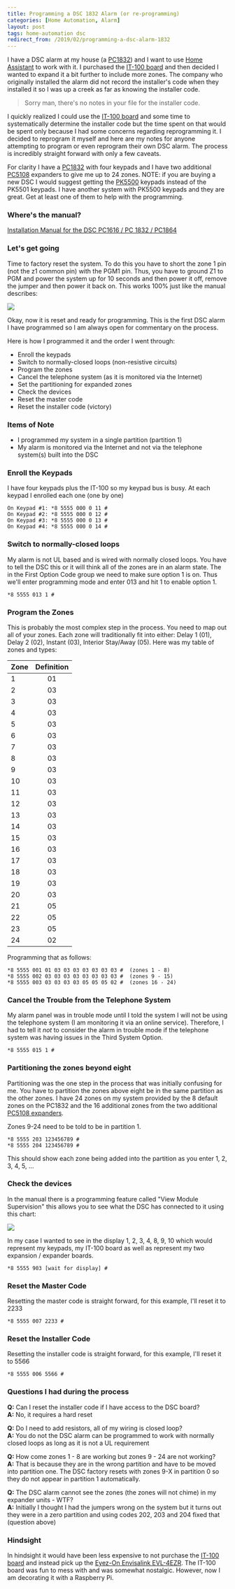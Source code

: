 ```yaml
---
title: Programming a DSC 1832 Alarm (or re-programming)
categories: [Home Automation, Alarm]
layout: post
tags: home-automation dsc
redirect_from: /2019/02/programming-a-dsc-alarm-1832
---
```


I have a DSC alarm at my house (a [PC1832](https://amzn.to/2XlajBG)) and I want to use [Home Assistant](https://www.home-assistant.io/) to work with it.  I purchased the [IT-100 board](https://amzn.to/2BPi9KB) and then decided I wanted to expand it a bit further to include more zones.  The company who originally installed the alarm did not record the installer's code when they installed it so I was up a creek as far as knowing the installer code.

> Sorry man, there's no notes in your file for the installer code.

I quickly realized I could use the [IT-100 board](https://amzn.to/2BPi9KB) and some time to systematically determine the installer code but the time spent on that would be spent only because I had some concerns regarding reprogramming it.  I decided to reprogram it myself and here are my notes for anyone attempting to program or even reprogram their own DSC alarm.  The process is incredibly straight forward with only a few caveats.

For clarity I have a [PC1832](https://amzn.to/2XlajBG) with four  keypads and I have two additional [PC5108](https://amzn.to/2Eqv9s3) expanders to give me up to 24 zones.  NOTE: if you are buying a new DSC I would suggest getting the [PK5500](https://amzn.to/2XmiDAY) keypads instead of the PK5501 keypads.  I have another system with PK5500 keypads and they are great.  Get at least one of them to help with the programming.

### Where's the manual?

[Installation Manual for the DSC PC1616 / PC 1832 / PC1864](/public/documents/PC1616-1832-1864_Installation_Manual_ENG_29008247R004.pdf)

### Let's get going

Time to factory reset the system.  To do this you have to short the zone 1 pin (not the z1 common pin) with the PGM1 pin.  Thus, you have to ground Z1 to PGM and power the system up for 10 seconds and then power it off, remove the jumper and then power it back on.  This works 100% just like the manual describes:

<img src="/public/images/dsc-factory-reset.png" class="shadow" />

Okay, now it is reset and ready for programming.  This is the first DSC alarm I have programmed so I am always open for commentary on the process.

Here is how I programmed it and the order I went through:

+ Enroll the keypads
+ Switch to normally-closed loops (non-resistive circuits)
+ Program the zones
+ Cancel the telephone system (as it is monitored via the Internet)
+ Set the partitioning for expanded zones
+ Check the devices
+ Reset the master code
+ Reset the installer code (victory)

### Items of Note
+ I programmed my system in a single partition (partition 1)
+ My alarm is monitored via the Internet and not via the telephone system(s) built into the DSC

### Enroll the Keypads
I have four keypads plus the IT-100 so my keypad bus is busy.  At each keypad I enrolled each one (one by one)
```
On Keypad #1: *8 5555 000 0 11 #
On Keypad #2: *8 5555 000 0 12 #
On Keypad #3: *8 5555 000 0 13 #
On Keypad #4: *8 5555 000 0 14 #
```

### Switch to normally-closed loops
My alarm is not UL based and is wired with normally closed loops.  You have to tell the DSC this or it will think all of the zones are in an alarm state.  The in the First Option Code group we need to make sure option 1 is on.  Thus we'll enter programming mode and enter 013 and hit 1 to enable option 1.
```
*8 5555 013 1 #
```

### Program the Zones
This is probably the most complex step in the process.  You need to map out all of your zones.  Each zone will traditionally fit into either: Delay 1 (01), Delay 2 (02), Instant (03), Interior Stay/Away (05).  Here was my table of zones and types:

| Zone | Definition |
|------|:----------:|
| 1    |  01        |
| 2    |  03        |
| 3    |  03        |
| 4    |  03        |
| 5    |  03        |
| 6    |  03        |
| 7    |  03        |
| 8    |  03        |
| 9    |  03        |
| 10   |  03        |
| 11   |  03        |
| 12   |  03        |
| 13   |  03        |
| 14   |  03        |
| 15   |  03        |
| 16   |  03        |
| 17   |  03        |
| 18   |  03        |
| 19   |  03        |
| 20   |  03        |
| 21   |  05        |
| 22   |  05        |
| 23   |  05        |
| 24   |  02        |

Programming that as follows:
```
*8 5555 001 01 03 03 03 03 03 03 03 #  (zones 1 - 8)
*8 5555 002 03 03 03 03 03 03 03 03 #  (zones 9 - 15)
*8 5555 003 03 03 03 03 05 05 05 02 #  (zones 16 - 24)
```

### Cancel the Trouble from the Telephone System

My alarm panel was in trouble mode until I told the system I will not be using the telephone system (I am monitoring it via an online service).  Therefore, I had to tell it *not* to consider the alarm in trouble mode if the telephone system was having issues in the Third System Option.
```
*8 5555 015 1 #
```

### Partitioning the zones beyond eight

Partitioning was the one step in the process that was initially confusing for me.  You have to partition the zones above eight be in the same partition as the other zones.  I have 24 zones on my system provided by the 8 default zones on the PC1832 and the 16 additional zones from the two additional [PC5108 expanders](https://amzn.to/2Eqv9s3).

Zones 9-24 need to be told to be in partition 1.

```
*8 5555 203 123456789 #
*8 5555 204 123456789 #
```

This should show each zone being added into the partition as you enter 1, 2, 3, 4, 5, ...

### Check the devices

In the manual there is a programming feature called "View Module Supervision" this allows you to see what the DSC has connected to it using this chart:

<img src="/public/images/dsc-module-supervision-903.png" class="shadow"/>

In my case I wanted to see in the display 1, 2, 3, 4, 8, 9, 10 which would represent my keypads, my IT-100 board as well as represent my two expansion / expander boards.

```
*8 5555 903 [wait for display] #
```

### Reset the Master Code

Resetting the master code is straight forward, for this example, I'll reset it to 2233
```
*8 5555 007 2233 #
```

### Reset the Installer Code

Resetting the installer code is straight forward, for this example, I'll reset it to 5566
```
*8 5555 006 5566 #
``` 

### Questions I had during the process

**Q:** Can I reset the installer code if I have access to the DSC board?  
**A:** No, it requires a hard reset

**Q:** Do I need to add resistors, all of my wiring is closed loop?  
**A:** You do not the DSC alarm can be programmed to work with normally closed loops as long as it is not a UL requirement

**Q:** How come zones 1 - 8 are working but zones 9 - 24 are not working?  
**A:** That is because they are in the wrong partition and have to be moved into partition one.  The DSC factory resets with zones 9-X in partition 0 so they do not appear in partition 1 automatically.

**Q:** The DSC alarm cannot see the zones (the zones will not chime) in my expander units - WTF?  
**A:** Initially I thought I had the jumpers wrong on the system but it turns out they were in a zero partition and using codes 202, 203 and 204 fixed that (question above)

### Hindsight

In hindsight it would have been less expensive to not purchase the [IT-100 board](https://amzn.to/2BPi9KB) and instead pick up the [Eyez-On Envisalink EVL-4EZR](https://amzn.to/2E6YINH).  The IT-100 board was fun to mess with and was somewhat nostalgic.  However, now I am decorating it with a Raspberry Pi.

